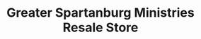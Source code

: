---
title: "Greater Spartanburg Ministries Resale Store"
url: /spartanburg/greater-spartanburg-ministries-resale-store/
shop: charity
---